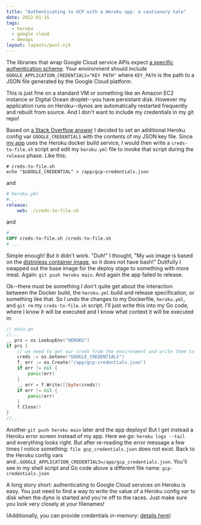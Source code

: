 ```yaml
---
title: "Authenticating to GCP with a Heroku app: a cautionary tale"
date: 2022-01-15
tags:
  - heroku
  - google cloud
  - devops
layout: layouts/post.njk
---
```


The libraries that wrap Google Cloud service APIs expect [a specific authentication scheme](https://cloud.google.com/docs/authentication/production). Your environment should include `GOOGLE_APPLICATION_CREDENTIALS="KEY PATH"` where `KEY_PATH` is the path to a JSON file generated by the Google Cloud platform.

This is just fine on a standard VM or something like an Amazon EC2 instance or Digital Ocean droplet--you have persistant disk. However my application runs on Heroku--dynos are automatically restarted frequently and rebuilt from source. And I don't want to include my credentials in my git repo!

Based on [a Stack Overflow answer](https://stackoverflow.com/a/63447691) I decided to set an additional Heroku config var `GOOGLE_CREDENTIALS` with the contents of my JSON key file. Since [my app](https://github.com/tydar/mdbssg) uses the Heroku docker build service, I would then write a `creds-to-file.sh` script and edit my `heroku.yml` file to invoke that script during the `release` phase. Like this:

```shell
# creds-to-file.sh
echo "$GOOGLE_CREDENTIAL" > /app/gcp-credentials.json
```

and

```yaml
# heroku.yml
#...
release:
	web: ./creds-to-file.sh
```

and

```dockerfile
# ...
COPY creds-to-file.sh /creds-to-file.sh
# ...
```

Simple enough! But it didn't work. "Duh!" I thought, "My `web` image is based on the [distroless container image](https://github.com/GoogleContainerTools/distroless), so it does not have bash!" Dutifully I swapped out the base image for the deploy stage to something with more meat. Again: `git push heroku main`. And again the app failed to release.

Ok--there must be something I don't quite get about the interaction between the Docker build, the `heroku.yml` build and release specification, or something like that. So I undo the changes to my Dockerfile, `heroku.yml`, and `git rm` my `creds-to-file.sh` script. I'll just write this into my Go code, where I know it will be executed and I know what context it will be executed in:

```go
// main.go
//...
_, prs = os.LookupEnv("HEROKU")
if prs {
	// we need to get our creds from the environment and write them to the disk so it works
	creds := os.Getenv("GOOGLE_CREDENTIALS")
	f, err := os.Create("/app/gcp-credentials.json")
	if err != nil {
		panic(err)
	}
	_, err = f.Write([]byte(creds))
	if err != nil {
		panic(err)
	}
	f.Close()
}
//...
```

Another `git push heroku main` later and the app deploys! But I get instead a Heroku error screen instead of my app. Here we go: `heroku logs --tail` and everything looks right. But after re-reading the error message a few times I notice something: `file gcp_credentials.json` does not exist. Back to the Heroku config vars and...`GOOGLE_APPLICATION_CREDENTIALS=/app/gcp_credentials.json`. You'll see in my shell script and Go code above a different file name: `gcp-credentials.json`

A long story short: authenticating to Google Cloud services on Heroku is easy. You just need to find a way to write the value of a Heroku config var to disk when the dyno is started and you're off to the races. Just make sure you look very closely at your filenames!

(Additionally, you can provide credentials in-memory: [details here](https://pkg.go.dev/cloud.google.com/go?#hdr-Authentication_and_Authorization))
